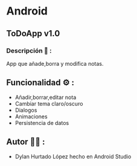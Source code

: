 # Android
## ToDoApp v1.0

### Descripción 📝 :
App que añade,borra y modifica notas.

## Funcionalidad ⚙️ :

- Añadir,borrar,editar nota
- Cambiar tema claro/oscuro
- Dialogos
- Animaciones
- Persistencia de datos


## Autor ✍🏻 :

* Dylan Hurtado López hecho en Android Studio
